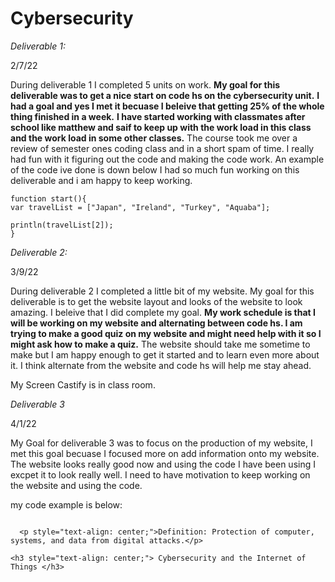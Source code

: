 # Cybersecurity
*Deliverable 1:*

2/7/22

During deliverable 1 I completed 5 units on work. __My goal for this deliverable was to get a nice start on code hs on the cybersecurity unit.__
 __I had a goal and yes I met it becuase I beleive that getting 25% of the whole thing finished in a week.__ __I have started working with classmates after school like matthew and saif to keep up with the work load in this class and the work load in some other classes.__ The course took me over a review of semester ones coding class and in a short spam of time. I really had fun with it figuring out the code and making the code work. An example of the code ive done is down below I had so much fun working on this deliverable and i am happy to keep working.
 
 ```// Write your code here
function start(){
var travelList = ["Japan", "Ireland", "Turkey", "Aquaba"];

println(travelList[2]);
}
```
*Deliverable 2:*

3/9/22

During deliverable 2 I completed a little bit of my website. My goal for this deliverable is to get the website layout and looks of the website to look amazing. I beleive that I did complete my goal. __My work schedule is that I will be working on my website and alternating between code hs. I am trying to make a good quiz on my website and might need help with it so I might ask how to make a quiz.__ The website should take me sometime to make but I am happy enough to get it started and to learn even more about it. I think alternate from the website and code hs will help me stay ahead. 

My Screen Castify is in class room.

*Deliverable 3*

4/1/22


 My Goal for deliverable 3 was to focus on the production of my website, I met this goal becuase I focused more on add information onto my website. The website looks really good now and using the code I have been using I excpet it to look really well. I need to have motivation to keep working on the website and using the code.
 
 my code example is below:
```<h3 style="text-align: center;">What is Cybersecurity? </h3>

  <p style="text-align: center;">Definition: Protection of computer, systems, and data from digital attacks.</p>

<h3 style="text-align: center;"> Cybersecurity and the Internet of Things </h3>
```
 

